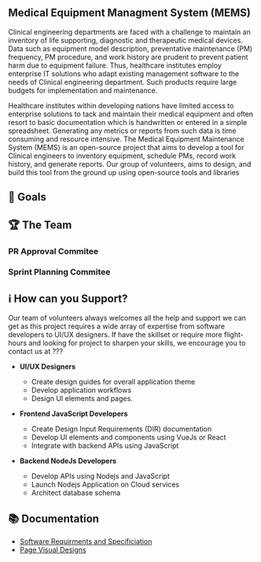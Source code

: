 ## Medical Equipment Managment System (MEMS)
Clinical engineering departments are faced with a challenge to maintain an inventory of life supporting, diagnostic and therapeutic medical devices. Data such as equipment model description, preventative maintenance (PM) frequency, PM procedure, and work history are prudent to prevent patient harm due to equipment failure. Thus, healthcare institutes employ enterprise IT solutions who adapt existing management software to the needs of Clinical engineering department. Such products require large budgets for implementation and maintenance.

Healthcare institutes within developing nations have limited access to enterprise solutions to tack and maintain their medical equipment and often resort to basic documentation which is handwritten or entered in a simple spreadsheet. Generating any metrics or reports from such data is time consuming and resource intensive.
The Medical Equipment Maintenance System (MEMS) is an open-source project that aims to develop a tool for Clinical engineers to inventory equipment, schedule PMs, record work history, and generate reports. Our group of volunteers, aims to design, and build this tool from the ground up using open-source tools and libraries

## 🎯 Goals

## 🏆 The Team

### PR Approval Commitee 

### Sprint Planning Commitee 



## ℹ️ How can you Support?
Our team of volunteers always welcomes all the help and support we can get as this project requires a wide array of expertise from software developers to UI/UX designers. If have the skillset or require more flight-hours and looking for project to sharpen your skills, we encourage you to contact us at ???

* **UI/UX Designers**
  - Create design guides for overall application theme
  - Develop application workflows
  - Design UI elements and pages.
 
* **Frontend JavaScript Developers**
  - Create Design Input Requirements (DIR) documentation
  - Develop UI elements and components using VueJs or React
  - Integrate with backend APIs using JavaScript

* **Backend NodeJs Developers**
  - Develop APIs using Nodejs and JavaScript
  - Launch Nodejs Application on Cloud services
  - Architect database schema



## 📚 Documentation
  - [Software Requirments and Specificiation](https://1drv.ms/w/s!Aoyt_5MLLrQsi6hhpnkagfaawf1pcA?e=iVbRyr)
  - [Page Visual Designs](https://www.figma.com/file/3RZaloPTGo1Qe8rCp5Vv55/UI-Designs?node-id=0%3A1)
